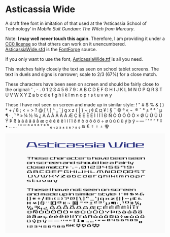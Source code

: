 # Asticassia Wide

A draft free font in imitation of that used at the
‘Asticassia School of Technology’ in
_Mobile Suit Gundam: The Witch from Mercury_.

Note: **I may well never touch this again.**
Therefore, I am providing it under a
[CC0 license](https://creativecommons.org/publicdomain/zero/1.0/)
so that others can work on it unencumbered.
[AsticassiaWide.sfd](AsticassiaWide.sfd)
is the [FontForge](https://fontforge.org/) source.

If you only want to use the font,
[AsticassiaWide.ttf](AsticassiaWide.ttf) is all you need.

This matches fairly closely the text as seen on school tablet screens.
The text in duels and signs is narrower; scale to 2/3 (67%) for a close
match. 

These characters have been seen on screen and should be fairly close
to the original:
' , - . 0 1 2 3 4 5 6 7 9 : A B C D E F G H I J K L M N O P Q R S T
 U V W X Y Z a b c d e f g h i k l m n o p r s t u v w y

These I have not seen on screen and made up in similar style:
! " # $ % & ( ) * + / 8 ; < = > ? @ [ \\ ] ^ \_ ` j q x z { | } ~
¡ ¢ £ ¤ ¥ ¦ § ¨ © ª « ¬ ­ ® ¯ ° ± ² ³ ´ µ ¶ · ¸ ¹ º » ¼ ½ ¾ ¿
À Á Â Ã Ä Å Æ Ç È É Ê Ë Ì Í Î Ï Ð Ñ Ò Ó Ô Õ Ö × Ø Ù Ú Û Ü Ý Þ ß
à á â ã ä å æ ç è é ê ë ì í  î  ï  ð ñ ò ó ô õ ö ÷ ø ù ú û ü ý þ ÿ
– — ‘ ’ “ ” † ‡ • ‥ … ′ ″ ‴ ⁰ ⁴ ⁵ ⁶ ⁷ ⁸ ⁹ ₀ ₁ ₂ ₃ ₄ ₅ ₆ ₇ ₈ ₉
₪ € ☿︎ ♀︎ ♁︎ ⚢︎

![Sample sheet](sample.png)
